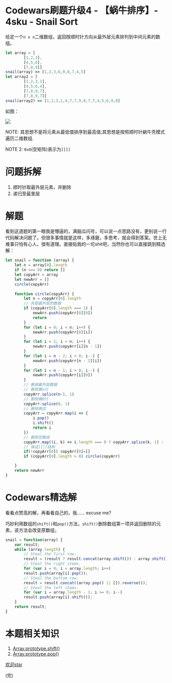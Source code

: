 # Codewars刷题升级4 - 【蜗牛排序】- 4sku - Snail Sort
给定一个`n x n`二维数组，返回按顺时针方向从最外层元素排列到中间元素的数组。

```js
let array = [
        [1,2,3],
        [4,5,6],
        [7,8,9]]
snail(array) => [1,2,3,6,9,8,7,4,5]
let array2 = [
        [1,2,3,1],
        [4,5,6,4],
        [7,8,9,7],
        [7,8,9,7]]
snail(array2) => [1,2,3,1,4,7,7,9,8,7,7,4,5,6,9,8]
```

如图：

![](http://qiniu.lanjinrong.com/d5b9a71a9b418d71a3539de5713a6220)

NOTE: 其思想不是将元素从最低值排序到最高值;其思想是按照顺时针蜗牛壳模式遍历二维数组.

NOTE 2: `0x0`(空矩阵)表示为`[[]]`


# 问题拆解
1. 顺时针取最外层元素，并删除
2. 递归至最里层

# 解题
看到这道题的第一眼我是懵逼的，满脑瓜问号，可以说一点思路没有，更别说一行代码解决问题了。但很多事情就是这样，多琢磨，多思考，就会得到答案。世上无难事只怕有心人，很有道理。直接贴我的一坨shit吧，当然你也可以直接跳到精选解：

```js
let snail = function (array) {
    let n = array[0].length
    if (n === 0) return []
    let copyArr = array
    let newArr = []
    circle(copyArr)
    
    function circle(copyArr) {
        let n = copyArr[0].length
        // 先取最外层的数据
        if (copyArr[0].length === 1) {
            newArr.push(copyArr[0][0])
            return
        }
        for (let i = 0; i < n; i++) {
            newArr.push(copyArr[0][i])
        }
        for (let i = 1; i < n; i++) {
            newArr.push(copyArr[i][n - 1])
        }
        for (let i = n - 2; i > 0; i--) {
            newArr.push(copyArr[n - 1][i])
        }
        for (let i = n - 1; i > 0; i--) {
            newArr.push(copyArr[i][0])
        }
        // 删掉最外层数据
        // 删除第n行
        copyArr.splice(n-1, 1)
        // 删除第0行
        copyArr.splice(0, 1)
        // 删除两边
        copyArr = copyArr.map(i => {
            i.pop()
            i.shift()
            return i
        })
        // 删除空数组
        copyArr.map((i, k) => i.length === 0 ? copyArr.splice(k, 1) : '')
        // 保证[[]]结构
        if(!copyArr[0]) copyArr[0]=[]
        if (copyArr[0].length > 0) circle(copyArr)

    }
    return newArr
}
```


# Codewars精选解
看看点赞高的解，再看看自己的，我...... excuse me?

巧妙利用数组的`shift()`和`pop()`方法，`shift()`删除数组第一项并返回删除的元素，该方法会改变原数组，
```js
snail = function(array) {
    var result;
    while (array.length) {
        // Steal the first row.
        result = (result ? result.concat(array.shift()) : array.shift());
        // Steal the right items.
        for (var i = 0; i < array.length; i++)
        result.push(array[i].pop());
        // Steal the bottom row.
        result = result.concat((array.pop() || []).reverse());
        // Steal the left items.
        for (var i = array.length - 1; i >= 0; i--)
        result.push(array[i].shift());
    }
    return result;
}
```

# 本题相关知识
1. [Array.prototype.shift()](https://developer.mozilla.org/en-US/docs/Web/JavaScript/Reference/Global_Objects/Array/shift)
2. [Array.prototype.pop()](https://developer.mozilla.org/en-US/docs/Web/JavaScript/Reference/Global_Objects/Array/pop)


[欢迎star](https://github.com/hiblacker/codewars-daily)

(完)
